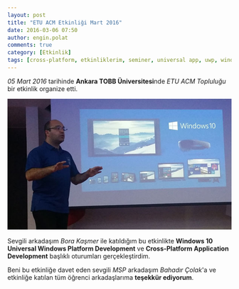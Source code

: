 ```yaml
---
layout: post
title: "ETU ACM Etkinliği Mart 2016"
date: 2016-03-06 07:50
author: engin.polat
comments: true
category: [Etkinlik]
tags: [cross-platform, etkinliklerim, seminer, universal app, uwp, windows10]
---
```

*05 Mart 2016* tarihinde **Ankara TOBB Üniversitesi**nde *ETU ACM Topluluğu* bir etkinlik organize etti.

![](/assets/uploads/2016/03/tobb.jpg)

Sevgili arkadaşım *Bora Kaşmer* ile katıldığım bu etkinlikte **Windows 10 Universal Windows Platform Development** ve **Cross-Platform Application Development** başlıklı oturumları gerçekleştirdim.

Beni bu etkinliğe davet eden sevgili *MSP* arkadaşım *Bahadır Çolak*'a ve etkinliğe katılan tüm öğrenci arkadaşlarıma **teşekkür ediyorum**.

